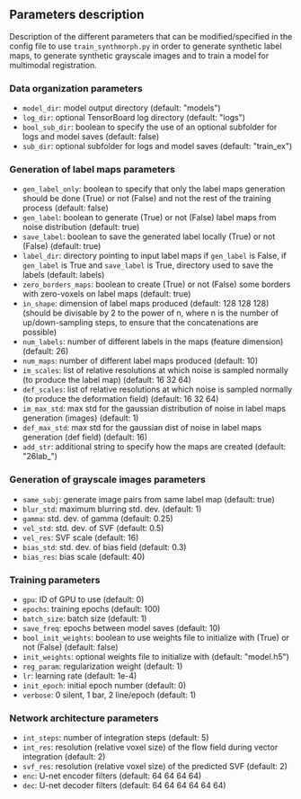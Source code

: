 ## Parameters description
Description of the different parameters that can be modified/specified in the config file to use `train_synthmorph.py` in order to generate synthetic label maps, to generate synthetic grayscale images and to train a model for multimodal registration.

### Data organization parameters
- `model_dir`: model output directory (default: "models")
- `log_dir`: optional TensorBoard log directory (default: "logs")
- `bool_sub_dir`: boolean to specify the use of an optional subfolder for logs and model saves (default: false)
- `sub_dir`: optional subfolder for logs and model saves (default: "train_ex")

### Generation of label maps parameters
- `gen_label_only`: boolean to specify that only the label maps generation should be done (True) or not (False) and not the rest of the training process (default: false)
- `gen_label`: boolean to generate (True) or not (False) label maps from noise distribution (default: true)
- `save_label`: boolean to save the generated label locally (True) or not (False) (default: true)
- `label_dir`: directory pointing to input label maps if `gen_label` is False, if `gen_label` is True and `save_label` is True, directory used to save the labels (default: labels)
- `zero_borders_maps`: boolean to create (True) or not (False) some borders with zero-voxels on label maps (default: true)
- `in_shape`: dimension of label maps produced (default: 128 128 128) (should be divisable by 2 to the power of n, where n is the number of up/down-sampling steps, to ensure that the concatenations are possible)
- `num_labels`: number of different labels in the maps (feature dimension) (default: 26)
- `num_maps`: number of different label maps produced (default: 10)
- `im_scales`: list of relative resolutions at which noise is sampled normally (to produce the label map) (default: 16 32 64)
- `def_scales`: list of relative resolutions at which noise is sampled normally (to produce the deformation field) (default: 16 32 64)
- `im_max_std`: max std for the gaussian distribution of noise in label maps generation (images) (default: 1)
- `def_max_std`: max std for the gaussian dist of noise in label maps generation (def field) (default: 16)
- `add_str`: additional string to specify how the maps are created (default: "26lab_")

### Generation of grayscale images parameters
- `same_subj`: generate image pairs from same label map (default: true)
- `blur_std`: maximum blurring std. dev. (default: 1)
- `gamma`: std. dev. of gamma (default: 0.25)
- `vel_std`: std. dev. of SVF (default: 0.5)
- `vel_res`: SVF scale (default: 16)
- `bias_std`: std. dev. of bias field (default: 0.3)
- `bias_res`: bias scale (default: 40)

### Training parameters
- `gpu`: ID of GPU to use (default: 0)
- `epochs`: training epochs (default: 100) 
- `batch_size`: batch size (default: 1)
- `save_freq`: epochs between model saves (default: 10)
- `bool_init_weights`: boolean to use weights file to initialize with (True) or not (False) (default: false)
- `init_weights`: optional weights file to initialize with (default: "model.h5")
- `reg_param`: regularization weight (default: 1)
- `lr`: learning rate (default: 1e-4)
- `init_epoch`: initial epoch number (default: 0)
- `verbose`: 0 silent, 1 bar, 2 line/epoch (default: 1)

### Network architecture parameters
- `int_steps`: number of integration steps (default: 5)
- `int_res`: resolution (relative voxel size) of the flow field during vector integration (default: 2)
- `svf_res`: resolution (relative voxel size) of the predicted SVF (default: 2)
- `enc`: U-net encoder filters (default: 64 64 64 64)
- `dec`: U-net decoder filters (default: 64 64 64 64 64 64)
